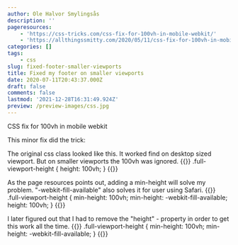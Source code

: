 ```yaml
---
author: Ole Halvor Smylingsås
description: ''
pageresources:
    - 'https://css-tricks.com/css-fix-for-100vh-in-mobile-webkit/'
    - 'https://allthingssmitty.com/2020/05/11/css-fix-for-100vh-in-mobile-webkit/'
categories: []
tags:
    - css
slug: fixed-footer-smaller-viewports
title: Fixed my footer on smaller viewports
date: 2020-07-11T20:43:37.000Z
draft: false
comments: false
lastmod: '2021-12-28T16:31:49.924Z'
preview: /preview-images/css.jpg
---
```


CSS fix for 100vh in mobile webkit
<!--more-->
This minor fix did the trick:

The original css class looked like this. It worked find on desktop sized viewport. But on smaller viewports the 100vh was ignored.
{{<highlight css>}}
.full-viewport-height {
    height: 100vh;
}
{{</highlight>}}

As the page resources points out, adding a min-height will solve my problem. "-webkit-fill-available" also solves it for user using Safari. 
{{<highlight css>}}
.full-viewport-height {
    min-height: 100vh;
    min-height: -webkit-fill-available;
    height: 100vh;
}
{{</highlight>}}

I later figured out that I had to remove the "height" - property in order to get this work all the time.
{{<highlight css>}}
.full-viewport-height {
    min-height: 100vh;
    min-height: -webkit-fill-available;
}
{{</highlight>}}

